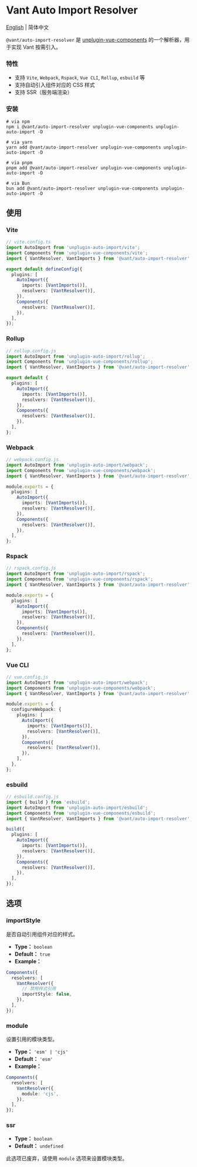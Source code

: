 # Vant Auto Import Resolver

[English](./README.md) | 简体中文

`@vant/auto-import-resolver` 是 [unplugin-vue-components](https://github.com/unplugin/unplugin-vue-components) 的一个解析器，用于实现 Vant 按需引入。

### 特性

- 支持 `Vite`, `Webpack`, `Rspack`, `Vue CLI`, `Rollup`, `esbuild` 等
- 支持自动引入组件对应的 CSS 样式
- 支持 SSR（服务端渲染）

### 安装

```shell
# via npm
npm i @vant/auto-import-resolver unplugin-vue-components unplugin-auto-import -D

# via yarn
yarn add @vant/auto-import-resolver unplugin-vue-components unplugin-auto-import -D

# via pnpm
pnpm add @vant/auto-import-resolver unplugin-vue-components unplugin-auto-import -D

# via Bun
bun add @vant/auto-import-resolver unplugin-vue-components unplugin-auto-import -D
```

## 使用

### Vite

```ts
// vite.config.ts
import AutoImport from 'unplugin-auto-import/vite';
import Components from 'unplugin-vue-components/vite';
import { VantResolver, VantImports } from '@vant/auto-import-resolver';

export default defineConfig({
  plugins: [
    AutoImport({
      imports: [VantImports()],
      resolvers: [VantResolver()],
    }),
    Components({
      resolvers: [VantResolver()],
    }),
  ],
});
```

### Rollup

```ts
// rollup.config.js
import AutoImport from 'unplugin-auto-import/rollup';
import Components from 'unplugin-vue-components/rollup';
import { VantResolver, VantImports } from '@vant/auto-import-resolver';

export default {
  plugins: [
    AutoImport({
      imports: [VantImports()],
      resolvers: [VantResolver()],
    }),
    Components({
      resolvers: [VantResolver()],
    }),
  ],
};
```

### Webpack

```ts
// webpack.config.js
import AutoImport from 'unplugin-auto-import/webpack';
import Components from 'unplugin-vue-components/webpack';
import { VantResolver, VantImports } from '@vant/auto-import-resolver';

module.exports = {
  plugins: [
    AutoImport({
      imports: [VantImports()],
      resolvers: [VantResolver()],
    }),
    Components({
      resolvers: [VantResolver()],
    }),
  ],
};
```

### Rspack

```ts
// rspack.config.js
import AutoImport from 'unplugin-auto-import/rspack';
import Components from 'unplugin-vue-components/rspack';
import { VantResolver, VantImports } from '@vant/auto-import-resolver';

module.exports = {
  plugins: [
    AutoImport({
      imports: [VantImports()],
      resolvers: [VantResolver()],
    }),
    Components({
      resolvers: [VantResolver()],
    }),
  ],
};
```

### Vue CLI

```ts
// vue.config.js
import AutoImport from 'unplugin-auto-import/webpack';
import Components from 'unplugin-vue-components/webpack';
import { VantResolver, VantImports } from '@vant/auto-import-resolver';

module.exports = {
  configureWebpack: {
    plugins: [
      AutoImport({
        imports: [VantImports()],
        resolvers: [VantResolver()],
      }),
      Components({
        resolvers: [VantResolver()],
      }),
    ],
  },
};
```

### esbuild

```ts
// esbuild.config.js
import { build } from 'esbuild';
import AutoImport from 'unplugin-auto-import/esbuild';
import Components from 'unplugin-vue-components/esbuild';
import { VantResolver, VantImports } from '@vant/auto-import-resolver';

build({
  plugins: [
    AutoImport({
      imports: [VantImports()],
      resolvers: [VantResolver()],
    }),
    Components({
      resolvers: [VantResolver()],
    }),
  ],
});
```

## 选项

### importStyle

是否自动引用组件对应的样式。

- **Type：** `boolean`
- **Default：** `true`
- **Example：**

```ts
Components({
  resolvers: [
    VantResolver({
      // 禁用样式引用
      importStyle: false,
    }),
  ],
});
```

### module

设置引用的模块类型。

- **Type：** `'esm' | 'cjs'`
- **Default：** `'esm'`
- **Example：**

```ts
Components({
  resolvers: [
    VantResolver({
      module: 'cjs',
    }),
  ],
});
```

### ssr

- **Type：** `boolean`
- **Default：** `undefined`

此选项已废弃，请使用 `module` 选项来设置模块类型。

